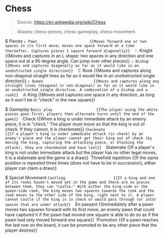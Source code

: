 # Chess

> Source: https://en.wikipedia.org/wiki/Chess

> Aliases: chess-pieces, chess-gameplay, chess-movement

$ Pieces
    `♙ Pawn                        {{Moves forward one or two spaces in its first move; moves one space forward at a time thereafter. Captures pieces 1 square forward diagonally}} 
    `♘ Knight                      {{Moves and captures in an L shape: two spaces in any direction and one space out at a 90 degree angle. Can jump over other pieces}} 
    `♗ Bishop                      {{Moves and captures diagonally as far as it would like in an unobstructed single direction}} 
    `♖ Rook                        {{Moves and captures along non-diagonal straight lines as far as it would like in an unobstructed single direction}} 
    `♕ Queen                       {{Moves and captures along any straight lines (diagonal or non-diagonal) as far as it would like in an unobstructed single direction. A combination of a bishop and a rook}} 
    `♔ King                        {{Moves and captures one space in any direction, as long as it won't be in "check" in the new square}} 

$ Gameplay
    `Basic play                    {{The player using the white pieces goes first; players then alternate turns until the end of the game}} 
    `Check                         {{When a king is under immediate attack by an enemy piece, it is in "check." The player must move so that the king is out of check. If they cannot, it is checkmate}} 
    `Checkmate                     {{If a player's king is under immediate attack (in check) by an enemy's piece and the player cannot get their king out of check (by moving the king, capturing the attacking piece, or blocking the attack), they are checkmated and have lost}} 
    `Stalemate                     {{If a player's king is not under immediate attack but the player has no other legal moves, it is a stalemate and the game is a draw}} 
    `Threefold repetition          {{If the same position is repeated three times (does not have to be in succession), either player can claim a draw}} 

$ Special Movement
    `Castling                      {{If a king and one of its rooks haven't moved yet in the game and there are no pieces between them, they can "castle." With either the king-side or the queen-side rook, the king moves two squares towards the rook and the rook moves to the other side of the king, right next to it. A player cannot castle if the king is in check or would pass through (or into) spaces that are under attack}} 
    `En passant                    {{Immediately after a pawn moves two squares forward with its first move, an enemy pawn that could have captured it if the pawn had moved one square is able to do so as if the pawn had only moved forward one square}} 
    `Promotion                     {{If a pawn reaches the last row on the board, it can be promoted to be any other piece that the player desires}} 

